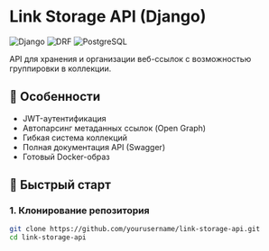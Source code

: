 # Link Storage API (Django)

![Django](https://img.shields.io/badge/Django-5.0-green)
![DRF](https://img.shields.io/badge/DRF-3.15-blue)
![PostgreSQL](https://img.shields.io/badge/PostgreSQL-15-blue)

API для хранения и организации веб-ссылок с возможностью группировки в коллекции.

## 📌 Особенности

- JWT-аутентификация
- Автопарсинг метаданных ссылок (Open Graph)
- Гибкая система коллекций
- Полная документация API (Swagger)
- Готовый Docker-образ

## 🚀 Быстрый старт

### 1. Клонирование репозитория
```bash
git clone https://github.com/yourusername/link-storage-api.git
cd link-storage-api